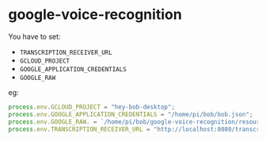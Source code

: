 # google-voice-recognition

You have to set:

- `TRANSCRIPTION_RECEIVER_URL`
- `GCLOUD_PROJECT`
- `GOOGLE_APPLICATION_CREDENTIALS`
- `GOOGLE_RAW`

eg:

```javascript
process.env.GCLOUD_PROJECT = "hey-bob-desktop";
process.env.GOOGLE_APPLICATION_CREDENTIALS = "/home/pi/bob/bob.json";
process.env.GOOGLE_RAW. = `/home/pi/bob/google-voice-recognition/resources/bob.raw`;
process.env.TRANSCRIPTION_RECEIVER_URL = "http://localhost:8080/transcription"
```
